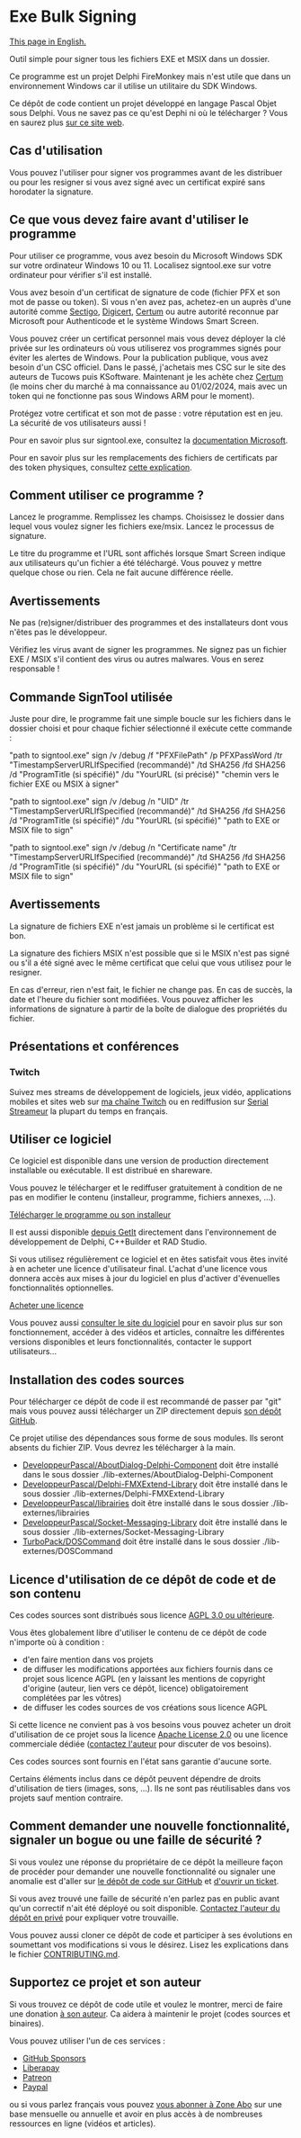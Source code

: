 # Exe Bulk Signing

[This page in English.](README.md)

Outil simple pour signer tous les fichiers EXE et MSIX dans un dossier.

Ce programme est un projet Delphi FireMonkey mais n'est utile que dans un environnement Windows car il utilise un utilitaire du SDK Windows.

Ce dépôt de code contient un projet développé en langage Pascal Objet sous Delphi. Vous ne savez pas ce qu'est Dephi ni où le télécharger ? Vous en saurez plus [sur ce site web](https://delphi-resources.developpeur-pascal.fr/).

## Cas d'utilisation

Vous pouvez l'utiliser pour signer vos programmes avant de les distribuer ou pour les resigner si vous avez signé avec un certificat expiré sans horodater la signature.

## Ce que vous devez faire avant d'utiliser le programme

Pour utiliser ce programme, vous avez besoin du Microsoft Windows SDK sur votre ordinateur Windows 10 ou 11. Localisez signtool.exe sur votre ordinateur pour vérifier s'il est installé.

Vous avez besoin d'un certificat de signature de code (fichier PFX et son mot de passe ou token). Si vous n'en avez pas, achetez-en un auprès d'une autorité comme [Sectigo](https://www.sectigo.com/ssl-certificates-tls/code-signing), [Digicert](https://www.digicert.com/software-trust-manager), [Certum](https://www.certum.eu/en/code-signing-certificates/) ou autre autorité reconnue par Microsoft pour Authenticode et le système Windows Smart Screen.

Vous pouvez créer un certificat personnel mais vous devez déployer la clé privée sur les ordinateurs où vous utiliserez vos programmes signés pour éviter les alertes de Windows. Pour la publication publique, vous avez besoin d'un CSC officiel. Dans le passé, j'achetais mes CSC sur le site des auteurs de Tucows puis KSoftware. Maintenant je les achète chez [Certum](https://www.certum.eu/en/code-signing-certificates/) (le moins cher du marché à ma connaissance au 01/02/2024, mais avec un token qui ne fonctionne pas sous Windows ARM pour le moment).

Protégez votre certificat et son mot de passe : votre réputation est en jeu. La sécurité de vos utilisateurs aussi !

Pour en savoir plus sur signtool.exe, consultez la [documentation Microsoft](https://docs.microsoft.com/en-us/windows-hardware/drivers/devtest/signtool).

Pour en savoir plus sur les remplacements des fichiers de certificats par des token physiques, consultez [cette explication](https://www.finalbuilder.com/resources/blogs/code-signing-with-usb-tokens).

## Comment utiliser ce programme ?

Lancez le programme.
Remplissez les champs.
Choisissez le dossier dans lequel vous voulez signer les fichiers exe/msix.
Lancez le processus de signature.

Le titre du programme et l'URL sont affichés lorsque Smart Screen indique aux utilisateurs qu'un fichier a été téléchargé. Vous pouvez y mettre quelque chose ou rien. Cela ne fait aucune différence réelle.

## Avertissements

Ne pas (re)signer/distribuer des programmes et des installateurs dont vous n'êtes pas le développeur.

Vérifiez les virus avant de signer les programmes. Ne signez pas un fichier EXE / MSIX s'il contient des virus ou autres malwares. Vous en serez responsable !

## Commande SignTool utilisée

Juste pour dire, le programme fait une simple boucle sur les fichiers dans le dossier choisi et pour chaque fichier sélectionné il exécute cette commande :

"path to signtool.exe" sign /v /debug /f "PFXFilePath" /p PFXPassWord /tr "TimestampServerURLIfSpecified (recommandé)" /td SHA256 /fd SHA256 /d "ProgramTitle (si spécifié)" /du "YourURL (si précisé)" "chemin vers le fichier EXE ou MSIX à signer"

"path to signtool.exe" sign /v /debug /n "UID" /tr "TimestampServerURLIfSpecified (recommandé)" /td SHA256 /fd SHA256 /d "ProgramTitle (si spécifié)" /du "YourURL (si spécifié)" "path to EXE or MSIX file to sign"

"path to signtool.exe" sign /v /debug /n "Certificate name" /tr "TimestampServerURLIfSpecified (recommandé)" /td SHA256 /fd SHA256 /d "ProgramTitle (si spécifié)" /du "YourURL (si spécifié)" "path to EXE or MSIX file to sign"

## Avertissements

La signature de fichiers EXE n'est jamais un problème si le certificat est bon.

La signature des fichiers MSIX n'est possible que si le MSIX n'est pas signé ou s'il a été signé avec le même certificat que celui que vous utilisez pour le resigner.

En cas d'erreur, rien n'est fait, le fichier ne change pas.
En cas de succès, la date et l'heure du fichier sont modifiées. Vous pouvez afficher les informations de signature à partir de la boîte de dialogue des propriétés du fichier.

## Présentations et conférences

### Twitch

Suivez mes streams de développement de logiciels, jeux vidéo, applications mobiles et sites web sur [ma chaîne Twitch](https://www.twitch.tv/patrickpremartin) ou en rediffusion sur [Serial Streameur](https://serialstreameur.fr) la plupart du temps en français.

## Utiliser ce logiciel

Ce logiciel est disponible dans une version de production directement installable ou exécutable. Il est distribué en shareware.

Vous pouvez le télécharger et le rediffuser gratuitement à condition de ne pas en modifier le contenu (installeur, programme, fichiers annexes, ...).

[Télécharger le programme ou son installeur](https://olfsoftware.lemonsqueezy.com/checkout/buy/84b7ba9b-5c2f-48bb-b53f-c59faed560cf)

Il est aussi disponible [depuis GetIt](https://getitnow.embarcadero.com/exe-bulk-signing/) directement dans l'environnement de développement de Delphi, C++Builder et RAD Studio.

Si vous utilisez régulièrement ce logiciel et en êtes satisfait vous êtes invité à en acheter une licence d'utilisateur final. L'achat d'une licence vous donnera accès aux mises à jour du logiciel en plus d'activer d'évenuelles fonctionnalités optionnelles.

[Acheter une licence](https://store.olfsoftware.fr/logiciels-pour-developpeurs-c-3/developpement-windows-c-8/exe-bulk-signing-p-4)

Vous pouvez aussi [consulter le site du logiciel](https://exebulksigning.olfsoftware.fr/) pour en savoir plus sur son fonctionnement, accéder à des vidéos et articles, connaître les différentes versions disponibles et leurs fonctionnalités, contacter le support utilisateurs...

## Installation des codes sources

Pour télécharger ce dépôt de code il est recommandé de passer par "git" mais vous pouvez aussi télécharger un ZIP directement depuis [son dépôt GitHub](https://github.com/DeveloppeurPascal/ExeBulkSigning).

Ce projet utilise des dépendances sous forme de sous modules. Ils seront absents du fichier ZIP. Vous devrez les télécharger à la main.


* [DeveloppeurPascal/AboutDialog-Delphi-Component](https://github.com/DeveloppeurPascal/AboutDialog-Delphi-Component) doit être installé dans le sous dossier ./lib-externes/AboutDialog-Delphi-Component
* [DeveloppeurPascal/Delphi-FMXExtend-Library](https://github.com/DeveloppeurPascal/Delphi-FMXExtend-Library) doit être installé dans le sous dossier ./lib-externes/Delphi-FMXExtend-Library
* [DeveloppeurPascal/librairies](https://github.com/DeveloppeurPascal/librairies) doit être installé dans le sous dossier ./lib-externes/librairies
* [DeveloppeurPascal/Socket-Messaging-Library](https://github.com/DeveloppeurPascal/Socket-Messaging-Library) doit être installé dans le sous dossier ./lib-externes/Socket-Messaging-Library
* [TurboPack/DOSCommand](https://github.com/TurboPack/DOSCommand) doit être installé dans le sous dossier ./lib-externes/DOSCommand

## Licence d'utilisation de ce dépôt de code et de son contenu

Ces codes sources sont distribués sous licence [AGPL 3.0 ou ultérieure](https://choosealicense.com/licenses/agpl-3.0/).

Vous êtes globalement libre d'utiliser le contenu de ce dépôt de code n'importe où à condition :
* d'en faire mention dans vos projets
* de diffuser les modifications apportées aux fichiers fournis dans ce projet sous licence AGPL (en y laissant les mentions de copyright d'origine (auteur, lien vers ce dépôt, licence) obligatoirement complétées par les vôtres)
* de diffuser les codes sources de vos créations sous licence AGPL

Si cette licence ne convient pas à vos besoins vous pouvez acheter un droit d'utilisation de ce projet sous la licence [Apache License 2.0](https://choosealicense.com/licenses/apache-2.0/) ou une licence commerciale dédiée ([contactez l'auteur](https://developpeur-pascal.fr/nous-contacter.php) pour discuter de vos besoins).

Ces codes sources sont fournis en l'état sans garantie d'aucune sorte.

Certains éléments inclus dans ce dépôt peuvent dépendre de droits d'utilisation de tiers (images, sons, ...). Ils ne sont pas réutilisables dans vos projets sauf mention contraire.

## Comment demander une nouvelle fonctionnalité, signaler un bogue ou une faille de sécurité ?

Si vous voulez une réponse du propriétaire de ce dépôt la meilleure façon de procéder pour demander une nouvelle fonctionnalité ou signaler une anomalie est d'aller sur [le dépôt de code sur GitHub](https://github.com/DeveloppeurPascal/ExeBulkSigning) et [d'ouvrir un ticket](https://github.com/DeveloppeurPascal/ExeBulkSigning/issues).

Si vous avez trouvé une faille de sécurité n'en parlez pas en public avant qu'un correctif n'ait été déployé ou soit disponible. [Contactez l'auteur du dépôt en privé](https://developpeur-pascal.fr/nous-contacter.php) pour expliquer votre trouvaille.

Vous pouvez aussi cloner ce dépôt de code et participer à ses évolutions en soumettant vos modifications si vous le désirez. Lisez les explications dans le fichier [CONTRIBUTING.md](CONTRIBUTING.md).

## Supportez ce projet et son auteur

Si vous trouvez ce dépôt de code utile et voulez le montrer, merci de faire une donation [à son auteur](https://github.com/DeveloppeurPascal). Ca aidera à maintenir le projet (codes sources et binaires).

Vous pouvez utiliser l'un de ces services :

* [GitHub Sponsors](https://github.com/sponsors/DeveloppeurPascal)
* [Liberapay](https://liberapay.com/PatrickPremartin)
* [Patreon](https://www.patreon.com/patrickpremartin)
* [Paypal](https://www.paypal.com/paypalme/patrickpremartin)

ou si vous parlez français vous pouvez [vous abonner à Zone Abo](https://zone-abo.fr/nos-abonnements.php) sur une base mensuelle ou annuelle et avoir en plus accès à de nombreuses ressources en ligne (vidéos et articles).
